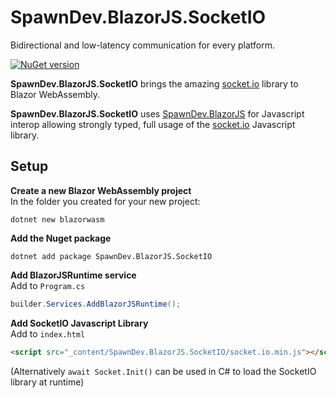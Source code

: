 # SpawnDev.BlazorJS.SocketIO
Bidirectional and low-latency communication for every platform.

[![NuGet version](https://badge.fury.io/nu/SpawnDev.BlazorJS.SocketIO.svg?label=SpawnDev.BlazorJS.SocketIO)](https://www.nuget.org/packages/SpawnDev.BlazorJS.SocketIO)

**SpawnDev.BlazorJS.SocketIO** brings the amazing [socket.io](https://github.com/socketio/socket.io) library to Blazor WebAssembly.

**SpawnDev.BlazorJS.SocketIO** uses [SpawnDev.BlazorJS](https://github.com/LostBeard/SpawnDev.BlazorJS) for Javascript interop allowing strongly typed, full usage of the [socket.io](https://github.com/socket.io/socket.io) Javascript library. 

## Setup
**Create a new Blazor WebAssembly project**  
In the folder you created for your new project:
```dotnet
dotnet new blazorwasm
```

**Add the Nuget package**  
```nuget
dotnet add package SpawnDev.BlazorJS.SocketIO
```

**Add BlazorJSRuntime service**  
Add to `Program.cs`
```cs
builder.Services.AddBlazorJSRuntime();
```

**Add SocketIO Javascript Library**  
Add to `index.html`  
```html
<script src="_content/SpawnDev.BlazorJS.SocketIO/socket.io.min.js"></script>
```
(Alternatively `await Socket.Init()` can be used in C# to load the SocketIO library at runtime)  


